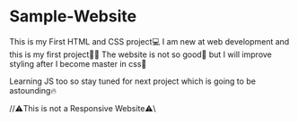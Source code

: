 # Sample-Website
This is my First HTML and CSS project💻 
I am new at web development and this is my first project🧑‍💻 
The website is not so good🥺 but I will improve styling after I become master in css💪

Learning JS too so stay tuned for next project which is going to be astounding🔥 

//⚠️This is not a Responsive Website⚠️\\
